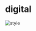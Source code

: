 # digital
![style](https://user-images.githubusercontent.com/62535586/97847627-44382580-1d33-11eb-9d8b-84f52c01800c.PNG)
